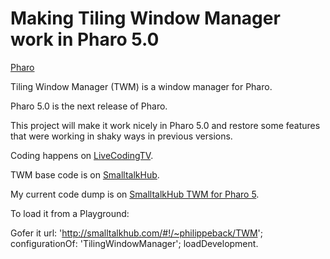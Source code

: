 Making Tiling Window Manager work in Pharo 5.0
=============================================

[Pharo](http://pharo.org)

Tiling Window Manager (TWM) is a window manager for Pharo.

Pharo 5.0 is the next release of Pharo.

This project will make it work nicely in Pharo 5.0 and restore some features that were working in shaky ways in previous versions.

Coding happens on [LiveCodingTV](http://livecoding.tv/philippeback).

TWM base code is on [SmalltalkHub](http://smalltalkhub.com/#!/~LaurentLaffont/TilingWindowManager).

My current code dump is on [SmalltalkHub TWM for Pharo 5](http://smalltalkhub.com/#!/~philippeback/TWM).


To load it from a Playground:

   Gofer it
     url: 'http://smalltalkhub.com/#!/~philippeback/TWM';
     configurationOf: 'TilingWindowManager';
     loadDevelopment.
